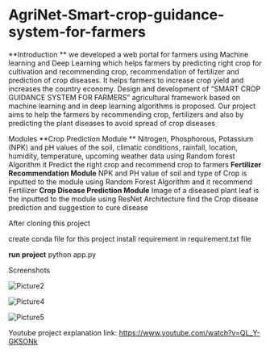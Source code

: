 # AgriNet-Smart-crop-guidance-system-for-farmers

**Introduction **
we developed a web portal for farmers using Machine learning and Deep Learning which helps farmers by predicting right crop for cultivation and recommending crop, recommendation of fertilizer and prediction of crop diseases. It helps farmers to increase crop yield and increases the country economy. Design and development of “SMART CROP GUIDANCE SYSTEM FOR FARMERS” agricultural framework based on machine learning and in deep learning algorithms is proposed. Our project aims to help the farmers by recommending crop, fertilizers and also by predicting the plant diseases to avoid spread of crop diseases

Modules
**Crop Prediction Module **
Nitrogen, Phosphorous, Potassium (NPK) and pH values of the soil, climatic conditions, rainfall, location, humidity, temperature, upcoming weather data using Random forest Algorithm it Predict the right crop and recommend crop to farmers
**Fertilizer Recommendation Module**
NPK and PH value of soil and type of Crop is inputted to the module using Random Forest Algorithm and it recommend Fertilizer 
**Crop Disease Prediction Module**
Image of a diseased plant leaf is the inputted to the module using ResNet Architecture find the Crop disease prediction and suggestion to cure disease

After cloning this project 

create conda file for this project
install requirement in requirement.txt file

**run project**
python app.py

Screenshots

![Picture2](https://user-images.githubusercontent.com/59416760/161899925-c02d9378-74c3-48f1-9dc0-fad828df8849.png)

![Picture4](https://user-images.githubusercontent.com/59416760/161899903-bff59635-ab07-47e5-a094-a59cef0acd86.png)

![Picture5](https://user-images.githubusercontent.com/59416760/161899982-5c668b45-b3ba-447c-b448-4622a4174567.png)

Youtube project explanation link: https://www.youtube.com/watch?v=QL_Y-GKSONk



